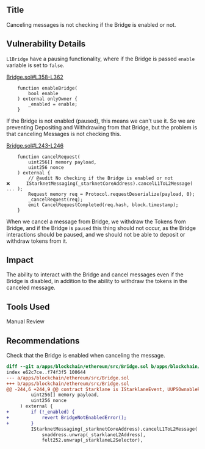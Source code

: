 ## Title
Canceling messages is not checking if the Bridge is enabled or not.

## Vulnerability Details
`L1Bridge` have a pausing functionality, where if the Bridge is passed `enable` variable is set to `false`.

[Bridge.sol#L358-L362](https://github.com/Cyfrin/2024-07-ark-project/blob/main/apps/blockchain/ethereum/src/Bridge.sol#L358-L362)
```solidity
    function enableBridge(
        bool enable
    ) external onlyOwner {
        _enabled = enable;
    }
```

If the Bridge is not enabled (paused), this means we can't use it. So we are preventing Depositing and Withdrawing from that Bridge, but the problem is that canceling Messages is not checking this.

[Bridge.sol#L243-L246](https://github.com/Cyfrin/2024-07-ark-project/blob/main/apps/blockchain/ethereum/src/Bridge.sol#L243-L246)
```solidity
    function cancelRequest(
        uint256[] memory payload,
        uint256 nonce
    ) external {
        // @audit No checking if the Bridge is enabled or not
❌️      IStarknetMessaging(_starknetCoreAddress).cancelL1ToL2Message( ... );
        Request memory req = Protocol.requestDeserialize(payload, 0);
        _cancelRequest(req);
        emit CancelRequestCompleted(req.hash, block.timestamp);
    }
```

When we cancel a message from Bridge, we withdraw the Tokens from Bridge, and if the Bridge is `paused` this thing should not occur, as the Bridge interactions should be paused, and we should not be able to deposit or withdraw tokens from it.

## Impact
The ability to interact with the Bridge and cancel messages even if the Bridge is disabled, in addition to the ability to withdraw the tokens in the canceled message.

## Tools Used
Manual Review

## Recommendations
Check that the Bridge is enabled when canceling the message.

```diff
diff --git a/apps/blockchain/ethereum/src/Bridge.sol b/apps/blockchain/ethereum/src/Bridge.sol
index e62c7ce..f74f3f5 100644
--- a/apps/blockchain/ethereum/src/Bridge.sol
+++ b/apps/blockchain/ethereum/src/Bridge.sol
@@ -244,6 +244,9 @@ contract Starklane is IStarklaneEvent, UUPSOwnableProxied, StarklaneState, Stark
         uint256[] memory payload,
         uint256 nonce
     ) external {
+        if (!_enabled) {
+            revert BridgeNotEnabledError();
+        }
         IStarknetMessaging(_starknetCoreAddress).cancelL1ToL2Message(
             snaddress.unwrap(_starklaneL2Address), 
             felt252.unwrap(_starklaneL2Selector), 
```
